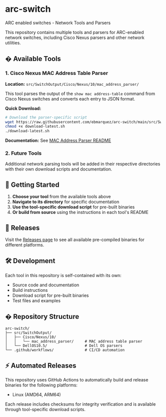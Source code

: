 # arc-switch

ARC enabled switches - Network Tools and Parsers

This repository contains multiple tools and parsers for ARC-enabled network switches, including Cisco Nexus parsers and other network utilities.

## � Available Tools

### 1. Cisco Nexus MAC Address Table Parser

**Location:** `src/SwitchOutput/Cisco/Nexus/10/mac_address_parser/`

This tool parses the output of the `show mac address-table` command from Cisco Nexus switches and converts each entry to JSON format.

**Quick Download:**

```bash
# Download the parser-specific script
wget https://raw.githubusercontent.com/ebmarquez/arc-switch/main/src/SwitchOutput/Cisco/Nexus/10/mac_address_parser/download-latest.sh
chmod +x download-latest.sh
./download-latest.sh
```

**Documentation:** See [MAC Address Parser README](src/SwitchOutput/Cisco/Nexus/10/mac_address_parser/README.md)

### 2. Future Tools

Additional network parsing tools will be added in their respective directories with their own download scripts and documentation.

## 🚀 Getting Started

1. **Choose your tool** from the available tools above
2. **Navigate to its directory** for specific documentation
3. **Use the tool-specific download script** for pre-built binaries
4. **Or build from source** using the instructions in each tool's README

## 🔗 Releases

Visit the [Releases page](https://github.com/ebmarquez/arc-switch/releases) to see all available pre-compiled binaries for different platforms.

## 🛠️ Development

Each tool in this repository is self-contained with its own:

- Source code and documentation
- Build instructions
- Download script for pre-built binaries
- Test files and examples

## � Repository Structure

```text
arc-switch/
├── src/SwitchOutput/
│   ├── Cisco/Nexus/10/
│   │   └── mac_address_parser/     # MAC address table parser
│   └── DellOS10.5/                 # Dell OS parsers
└── .github/workflows/              # CI/CD automation
```

## ⚡ Automated Releases

This repository uses GitHub Actions to automatically build and release binaries for the following platforms:

- Linux (AMD64, ARM64)

Each release includes checksums for integrity verification and is available through tool-specific download scripts.
